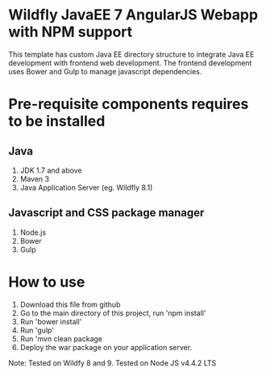 # Wildfly JavaEE 7 AngularJS Webapp with NPM support

This template has custom Java EE directory structure to integrate Java EE development with
frontend web development. The frontend development uses Bower and Gulp to manage javascript
dependencies.

# Pre-requisite components requires to be installed
## Java
1. JDK 1.7 and above
2. Maven 3
3. Java Application Server (eg. Wildfly 8.1)

## Javascript and CSS package manager
1. Node.js
2. Bower
3. Gulp

# How to use
1. Download this file from github
2. Go to the main directory of this project, run 'npm install'
3. Run 'bower install'
4. Run 'gulp'
5. Run 'mvn clean package
6. Deploy the war package on your application server.

Note:
Tested on Wildfy 8 and 9.
Tested on Node JS v4.4.2 LTS